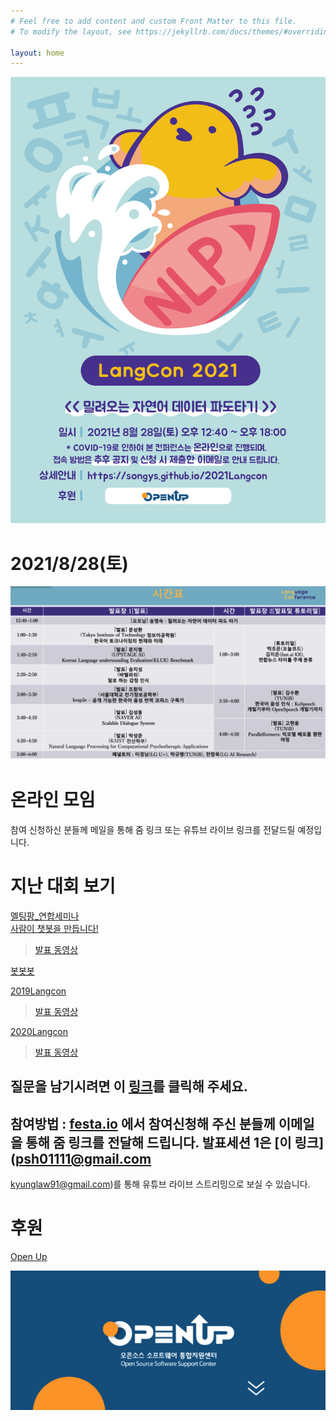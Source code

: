 ```yaml
---
# Feel free to add content and custom Front Matter to this file.
# To modify the layout, see https://jekyllrb.com/docs/themes/#overriding-theme-defaults

layout: home
---
```


                  


<img src="./pic/poster.png" width="800"><BR>



#  2021/8/28(토)                             
                       
     
 <img src="./pic/schedule.png" width="800"><BR>                     

# 온라인 모임
참여 신청하신 분들께 메일을 통해 줌 링크 또는 유튜브 라이브 링크를 전달드릴 예정입니다.         


# 지난 대회 보기          
[멜팅팡_연합세미나](https://www.onoffmix.com/event/110570)                   
[사람이 챗봇을 만듭니다!](https://www.onoffmix.com/event/124842)            
 >[발표 동영상](https://www.youtube.com/playlist?list=PLqkITFr6P-oRQu0OJCIqHuff-ubbCkWlL)                   

[봇봇봇](https://www.onoffmix.com/event/89407) 

[2019Langcon](https://songys.github.io/2019LangCon/)           
>[발표 동영상](https://www.youtube.com/playlist?list=PLqkITFr6P-oSpBGJY4ZW0hBDW6wd_a8gG)       
              
[2020Langcon](https://songys.github.io/2020LangconOnOff/)    
>[발표 동영상](https://www.youtube.com/playlist?list=PLqkITFr6P-oRTpBB7GZB7zRq70RQ4Brqt)       

## 질문을 남기시려면 이 [링크](https://forms.gle/BjqLLcLKsC4GUPzq6)를 클릭해 주세요.


## 참여방법 : [festa.io](https://festa.io/events/1747) 에서 참여신청해 주신 분들께 이메일을 통해 줌 링크를 전달해 드립니다. 발표세션 1은 [이 링크](psh01111@gmail.com
kyunglaw91@gmail.com)를 통해 유튜브 라이브 스트리밍으로 보실 수 있습니다.     

# 후원                       

[Open Up](https://www.oss.kr/oss_intro)            

<img src="./pic/open.png" width="600"><BR>







